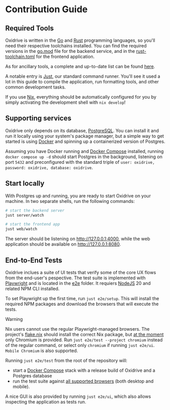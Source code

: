 # Contribution Guide

## Required Tools

Oxidrive is written in the [Go] and [Rust] programming languages, so you'll need their respective toolchains installed. You can find the required versions in the [go.mod](server/go.mod) file for the backend service, and in the [rust-toolchain.toml](web/rust-toolchain.toml) for the frontend application.

As for ancillary tools, a complete and up-to-date list can be found [here](flake.nix#L25).

A notable entry is [Just], our standard command runner. You'll see it used a lot in this guide to compile the application, run formatting tools, and other common development tasks.

If you use [Nix], everything should be automatically configured for you by simply activating the development shell with `nix develop`!

## Supporting services

Oxidrive only depends on its database, [PostgreSQL]. You can install it and run it locally using your system's package manager, but a simple way to get started is using [Docker] and spinning up a containerized version of Postgres.

Assuming you have Docker running and [Docker Compose] installed, running `docker compose up -d` should start Postgres in the background, listening on port `5432` and preconfigured with the standard triple of `user: oxidrive, password: oxidrive, database: oxidrive`.

## Start locally

With Postgres up and running, you are ready to start Oxidrive on your machine. In two separate shells, run the following commands:

```bash
# start the backend server
just server/watch
```
```bash
# start the frontend app
just web/watch
```

The server should be listening on http://127.0.0.1:4000, while the web application should be available on http://127.0.0.1:8080.

## End-to-End Tests

Oxidrive inclues a suite of UI tests that verify some of the core UX flows from the end-user's pespective. The test suite is implemented with [Playwright] and is located in the [e2e](e2e) folder. It requiers [NodeJS] 20 and related NPM CLI installed.

To set Playwright up the first time, run `just e2e/setup`. This will install the required NPM packages and download the browsers that will execute the tests.

> [!WARNING]
> Nix users cannot use the regular Playwright-managed browsers. The project's [flake.nix](flake.nix) should install the correct Nix package, but [at the moment](https://github.com/NixOS/nixpkgs/pull/298944) only Chromium is provided.
> Run `just e2e/test --project chromium` instead of the regular command, or select only `chromium` if running `just e2e/ui`. `Mobile Chromium` is also supported.

Running `just e2e/test` from the root of the repository will:
- start a [Docker Compose](e2e/docker-compose.yml) stack with a release build of Oxidrive and a Postgres database
- run the test suite against [all supported browsers](e2e/playwright.config.ts#L37) (both desktop and mobile).

A nice GUI is also provided by running `just e2e/ui`, which also allows inspecting the application as tests run.

[Go]: https://go.dev
[Rust]: https://rust-lang.org
[Nix]: https://nixos.org
[PostgreSQL]: https://postgresql.org
[Docker]: https://docker.com
[Docker Compose]: https://docs.docker.com/compose/
[Just]: https://github.com/casey/just
[Playwright]: https://playwright.dev/
[NodeJS]: https://nodejs.org
